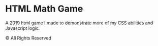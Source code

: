 # HTML Math Game
A 2019 html game I made to demonstrate more of my CSS abilities and Javascript logic.

© All Rights Reserved